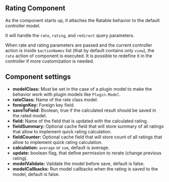 Rating Component
----------------

As the component starts up, it attaches the Ratable behavior to the default controller model.

It will handle the ```rate```, ```rating```, and ```redirect``` query parameters.

When rate and rating parameters are passed and the current controller action is inside ```$actionNames``` list (that by default contains only ```view```), the ```rate``` action of component is executed. It is possible to redefine it in the controller if more customization is needed.

Component settings
------------------

* **modelClass:** Must be set in the case of a plugin model to make the behavior work with plugin models like ```Plugin.Model```.
* **rateClass:** Name of the rate class model.
* **foreignKey:** Foreign key field.
* **saveToField:** Boolean, true if the calculated result should be saved in the rated model.
* **field:** Name of the field that is updated with the calculated rating.
* **fieldSummary:** Optional cache field that will store summary of all ratings that allow to implement quick rating calculation.
* **fieldCounter:** Optional cache field that will store count of all ratings that allow to implement quick rating calculation.
* **calculation:** ```average``` or ```sum```, default is average.
* **update:** boolean flag, that define permission to rerate (change previous rating).
* **modelValidate:** Validate the model before save, default is false.
* **modelCallbacks:** Run model callbacks when the rating is saved to the model, default is false.
